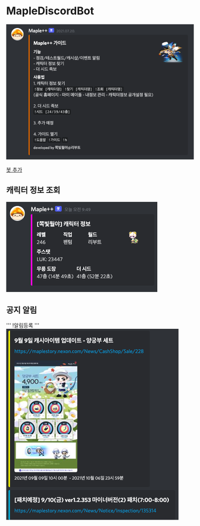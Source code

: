 # MapleDiscordBot
<img src="/images/guide.png">

<a href="https://discord.com/api/oauth2/authorize?client_id=866773667093676082&permissions=8&scope=bot">봇 추가<a>

## 캐릭터 정보 조회
<img src="/images/character_info.png">

## 공지 알림
'''
!알림등록
'''
<img src="/images/maple_info.png">
